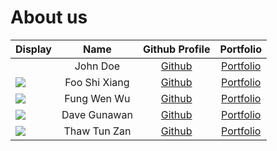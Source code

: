 # About us
Display |     Name      | Github Profile | Portfolio 
--------|:-------------:|:--------------:|:---------:
![]() | John Doe | [Github](https://github.com/dextboy/) | [Portfolio]()
![](https://via.placeholder.com/100.png?text=Photo) | Foo Shi Xiang | [Github](https://github.com/sxfoo) | [Portfolio](docs/team/johndoe.md)
![](https://via.placeholder.com/100.png?text=Photo) | Fung Wen Wu | [Github](https://github.com/fungg0) | [Portfolio](docs/team/johndoe.md)
![](https://via.placeholder.com/100.png?text=Photo) | Dave Gunawan | [Github](https://github.com/jensonjenkins) | [Portfolio](docs/team/johndoe.md)
![](https://via.placeholder.com/100.png?text=Photo) | Thaw Tun Zan | [Github](https://github.com/ThawTunZan) | [Portfolio](docs/team/johndoe.md)
